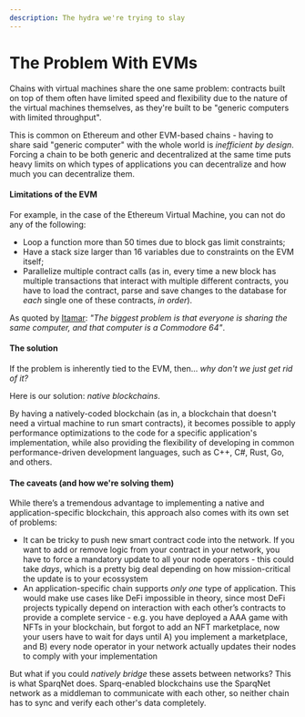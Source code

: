 ```yaml
---
description: The hydra we're trying to slay
---
```


# The Problem With EVMs

Chains with virtual machines share the one same problem: contracts built on top of them often have limited speed and flexibility due to the nature of the virtual machines themselves, as they're built to be "generic computers with limited throughput".

This is common on Ethereum and other EVM-based chains - having to share said "generic computer" with the whole world is _inefficient by design_. Forcing a chain to be both generic and decentralized at the same time puts heavy limits on which types of applications you can decentralize and how much you can decentralize them.

#### Limitations of the EVM

For example, in the case of the Ethereum Virtual Machine, you can not do any of the following:

* Loop a function more than 50 times due to block gas limit constraints;
* Have a stack size larger than 16 variables due to constraints on the EVM itself;
* Parallelize multiple contract calls (as in, every time a new block has multiple transactions that interact with multiple different contracts, you have to load the contract, parse and save changes to the database for _each_ single one of these contracts, _in order_).

As quoted by [Itamar](https://github.com/itamarcps): _"The biggest problem is that everyone is sharing the same computer, and that computer is a Commodore 64"_.

#### The solution

If the problem is inherently tied to the EVM, then... _why don't we just get rid of it?_

Here is our solution: _native blockchains_.

By having a natively-coded blockchain (as in, a blockchain that doesn't need a virtual machine to run smart contracts), it becomes possible to apply performance optimizations to the code for a specific application's implementation, while also providing the flexibility of developing in common performance-driven development languages, such as C++, C#, Rust, Go, and others.

#### The caveats (and how we're solving them)

While there’s a tremendous advantage to implementing a native and application-specific blockchain, this approach also comes with its own set of problems:

* It can be tricky to push new smart contract code into the network. If you want to add or remove logic from your contract in your network, you have to force a mandatory update to all your node operators - this could take _days_, which is a pretty big deal depending on how mission-critical the update is to your ecossystem
* An application-specific chain supports _only one_ type of application. This would make use cases like DeFi impossible in theory, since most DeFi projects typically depend on interaction with each other’s contracts to provide a complete service - e.g. you have deployed a AAA game with NFTs in your blockchain, but forgot to add an NFT marketplace, now your users have to wait for days until A) you implement a marketplace, and B) every node operator in your network actually updates their nodes to comply with your implementation

But what if you could _natively bridge_ these assets between networks? This is what SparqNet does. Sparq-enabled blockchains use the SparqNet network as a middleman to communicate with each other, so neither chain has to sync and verify each other's data completely.
